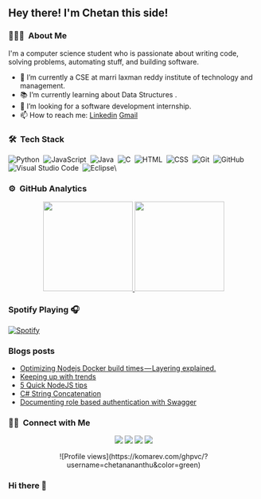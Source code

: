 <h2>Hey there! I'm Chetan this side!</h2>

### 👨🏻‍💻 &nbsp;About Me

I'm a computer science student who is passionate about writing code, solving problems, automating stuff, and building software.

- 🔭 I’m currently a CSE at marri laxman reddy institute of technology and management.
- 📚 I’m currently learning about Data Structures .
- 👯 I’m looking for a software development internship. 
- 📫 How to reach me: [Linkedin](https://www.linkedin.com/in/ananthu-chetan-541211263/) [Gmail](chetanananthu@gmail.com)

### 🛠 &nbsp;Tech Stack

![Python](https://img.shields.io/badge/-Python-05122A?style=flat&logo=python)&nbsp;
![JavaScript](https://img.shields.io/badge/-JavaScript-05122A?style=flat&logo=javascript)&nbsp;
![Java](https://img.shields.io/badge/-Java-05122A?style=flat&logo=Java&logoColor=FFA518)&nbsp;
![C](https://img.shields.io/badge/-C-05122A?style=flat&logo=C&logoColor=A8B9CC)&nbsp;
![HTML](https://img.shields.io/badge/-HTML-05122A?style=flat&logo=HTML5)&nbsp;
![CSS](https://img.shields.io/badge/-CSS-05122A?style=flat&logo=CSS3&logoColor=1572B6)&nbsp;
![Git](https://img.shields.io/badge/-Git-05122A?style=flat&logo=git)&nbsp;
![GitHub](https://img.shields.io/badge/-GitHub-05122A?style=flat&logo=github)&nbsp;
![Visual Studio Code](https://img.shields.io/badge/-Visual%20Studio%20Code-05122A?style=flat&logo=visual-studio-code&logoColor=007ACC)&nbsp;
![Eclipse](https://img.shields.io/badge/-Eclipse-05122A?style=flat&logo=eclipse-ide&logoColor=2C2255)\

### ⚙️ &nbsp;GitHub Analytics

<p align="center">
<a href="https://github.com/chetanananthu">
  <img height="180em" src="https://github-readme-stats-eight-theta.vercel.app/api?username=chetanananthu&show_icons=true&theme=algolia&include_all_commits=true&count_private=true"/>
  <img height="180em" src="https://github-readme-stats-eight-theta.vercel.app/api/top-langs/?username=chetanananthu&layout=compact&langs_count=8&theme=algolia"/>
</a>
</p>


### Spotify Playing 🎧
[![Spotify](https://novatorem.visualbean.vercel.app/api/spotify)](https://open.spotify.com/user/1112981871)


### Blogs posts

<!-- BLOG-POST-LIST:START -->
- [Optimizing Nodejs Docker build times — Layering explained.](https://medium.com/@visualbean/optimizing-nodejs-docker-build-times-layering-explained-185d60a56e99?source=rss-35f0ba80b9cd------2)
- [Keeping up with trends](https://medium.com/@visualbean/keeping-up-with-trends-19f9a7274577?source=rss-35f0ba80b9cd------2)
- [5 Quick NodeJS tips](https://medium.com/@visualbean/5-quick-nodejs-tips-fadbcd513d65?source=rss-35f0ba80b9cd------2)
- [C# String Concatenation](https://medium.com/@visualbean/c-string-concatenation-8873c9871240?source=rss-35f0ba80b9cd------2)
- [Documenting role based authentication with Swagger](https://medium.com/@visualbean/documenting-role-based-authentication-with-swagger-fa1d6c835cfd?source=rss-35f0ba80b9cd------2)
<!-- BLOG-POST-LIST:END -->


### 🤝🏻 &nbsp;Connect with Me

<p align="center">
<a href="https://www.chetanananthu.com"><img src="https://img.shields.io/badge/-chetanananthu.com-3423A6?style=flat&logo=Google-Chrome&logoColor=white"/></a>
<a href="https://linkedin.com/in/ananthu-chetan-541211263"><img src="https://img.shields.io/badge/-Ananthu%20 Chetan %20 -0077B5?style=flat&logo=Linkedin&logoColor=white"/></a>
<a href="mailto:chetanananthu@gmail.com"><img src="https://img.shields.io/badge/-chetanananthu@gmail.com-D14836?style=flat&logo=Gmail&logoColor=white"/></a>
<a href="https://instagram.com/unic_chetan"><img src="https://img.shields.io/badge/-@adityavs__-E4405F?style=flat&logo=Instagram&logoColor=white"/></a>
</p>

<p align="center">
 ![Profile views](https://komarev.com/ghpvc/?username=chetanananthu&color=green)
 </p>






### Hi there 👋

<!--
**chetanananthu/chetanananthu** is a ✨ _special_ ✨ repository because its `README.md` (this file) appears on your GitHub profile.

Here are some ideas to get you started:

- 🔭 I’m currently working on ...
- 🌱 I’m currently learning ...
- 👯 I’m looking to collaborate on ...
- 🤔 I’m looking for help with ...
- 💬 Ask me about ...
- 📫 How to reach me: ...
- 😄 Pronouns: ...
- ⚡ Fun fact: ...
-->
